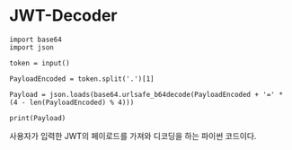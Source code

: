 # JWT-Decoder

```
import base64
import json 

token = input()

PayloadEncoded = token.split('.')[1]

Payload = json.loads(base64.urlsafe_b64decode(PayloadEncoded + '=' * (4 - len(PayloadEncoded) % 4)))

print(Payload)
```

사용자가 입력한 JWT의 페이로드를 가져와 디코딩을 하는 파이썬 코드이다. 
